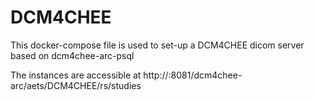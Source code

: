 # DCM4CHEE


This docker-compose file is used to set-up a DCM4CHEE dicom server based on dcm4chee-arc-psql


The instances are accessible at http://<IPAddress of Docker host>:8081/dcm4chee-arc/aets/DCM4CHEE/rs/studies
